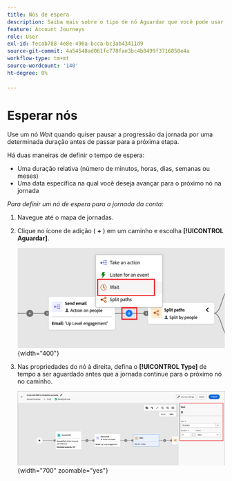 ```yaml
---
title: Nós de espera
description: Saiba mais sobre o tipo de nó Aguardar que você pode usar para orquestrar suas jornadas de conta no Journey Optimizer B2B edition.
feature: Account Journeys
role: User
exl-id: fecab788-4e8e-490a-bcca-bc3ab43411d9
source-git-commit: 4a54548ad061fc778fae3bc4b8499f3716850e4a
workflow-type: tm+mt
source-wordcount: '140'
ht-degree: 0%

---
```


# Esperar nós

Use um nó _Wait_ quando quiser pausar a progressão da jornada por uma determinada duração antes de passar para a próxima etapa.

Há duas maneiras de definir o tempo de espera:

* Uma duração relativa (número de minutos, horas, dias, semanas ou meses)
* Uma data específica na qual você deseja avançar para o próximo nó na jornada

_Para definir um nó de espera para a jornada da conta:_

1. Navegue até o mapa de jornadas.

1. Clique no ícone de adição ( **+** ) em um caminho e escolha **[!UICONTROL Aguardar]**.

   ![Adicionar nó de jornada - espera](./assets/add-node-wait.png){width="400"}

1. Nas propriedades do nó à direita, defina o **[!UICONTROL Type]** de tempo a ser aguardado antes que a jornada continue para o próximo nó no caminho.

   ![Nó de Jornada - espera](./assets/node-wait.png){width="700" zoomable="yes"}
